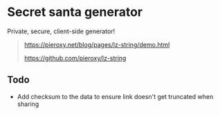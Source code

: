 # Secret santa generator

Private, secure, client-side generator!

> https://pieroxy.net/blog/pages/lz-string/demo.html
>
> https://github.com/pieroxy/lz-string

## Todo

+ Add checksum to the data to ensure link doesn't get truncated when sharing